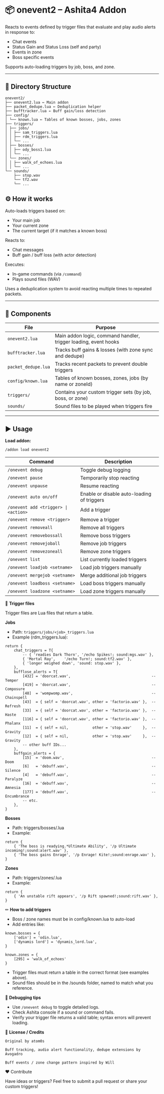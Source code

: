 # 📦 onevent2 – Ashita4 Addon

Reacts to events defined by trigger files that evaluate and play audio alerts in response to:

- Chat events
- Status Gain and Status Loss (self and party)
- Events in zone
- Boss specific events  
    
Supports auto-loading triggers by job, boss, and zone.

---

## 📂 Directory Structure
```
onevent2/
├── onevent2.lua ← Main addon
├── packet_dedupe.lua ← Deduplication helper
├── bufftracker.lua ← Buff gain/loss detection
├── config/
│ └── known.lua ← Tables of known bosses, jobs, zones
├── triggers/
│ ├── jobs/
│ │ ├── sam_triggers.lua
│ │ ├── rdm_triggers.lua
│ │ └── ...
│ ├── bosses/
│ │ ├── ody_boss1.lua
│ │ └── ...
│ └── zones/
│ │ ├── walk_of_echoes.lua
│ │ └── ...
└── sounds/
    ├── stop.wav
    └── tf2.wav
    └── ...
```
## ⚙ How it works

Auto-loads triggers based on:

- Your main job  
- Your current zone  
- The current target (if it matches a known boss)

Reacts to:

- Chat messages  
- Buff gain / buff loss (with actor detection)

Executes:

- In-game commands (via `/command`)  
- Plays sound files (WAV)

Uses a deduplication system to avoid reacting multiple times to repeated packets.

---

## 🧩 Components

| File                  | Purpose                                                 |
|-----------------------|---------------------------------------------------------|
| `onevent2.lua`        | Main addon logic, command handler, trigger loading, event hooks |
| `bufftracker.lua`     | Tracks buff gains & losses (with zone sync and dedupe)  |
| `packet_dedupe.lua`   | Tracks recent packets to prevent double triggers        |
| `config/known.lua`    | Tables of known bosses, zones, jobs (by name or zoneId) |
| `triggers/`           | Contains your custom trigger sets (by job, boss, or zone) |
| `sounds/`             | Sound files to be played when triggers fire             |

---

## ▶️ Usage

**Load addon:**

```bash
/addon load onevent2
```
| Command                          | Description                         |
|---------------------------------|-----------------------------------|
| `/onevent debug`                 | Toggle debug logging               |
| `/onevent pause`                 | Temporarily stop reacting          |
| `/onevent unpause`               | Resume reacting                   |
| `/onevent auto on/off`           | Enable or disable auto-loading of triggers |
| `/onevent add <trigger> \| <action>` | Add a trigger                  |
| `/onevent remove <trigger>`      | Remove a trigger                  |
| `/onevent removeall`             | Remove all triggers               |
| `/onevent removebossall`         | Remove boss triggers              |
| `/onevent removejoball`          | Remove job triggers               |
| `/onevent removezoneall`         | Remove zone triggers              |
| `/onevent list`                  | List currently loaded triggers    |
| `/onevent loadjob <setname>`     | Load job triggers manually        |
| `/onevent mergejob <setname>`    | Merge additional job triggers     |
| `/onevent loadboss <setname>`    | Load boss triggers manually       |
| `/onevent loadzone <setname>`    | Load zone triggers manually       |

🎵 **Trigger files**

Trigger files are Lua files that return a table.

**Jobs**

- Path: `triggers/jobs/<job>_triggers.lua`
- Example (rdm_triggers.lua):
```
return {
    chat_triggers = T{
        -- { 'readies Dark Thorn', '/echo Spikes!; sound:mgs.wav' },
        { 'Mortal Ray',    '/echo Turn!; sound:tf2.wav' },
        { 'longer weighed down', 'sound: stop.wav' },
    },
    bufflose_alerts = T{
        [432] = 'doorcat.wav',                                     -- Temper
        [419] = 'doorcat.wav',                                     -- Composure
        [48]  = 'wompwomp.wav',                                    -- Chainspell
        [43]  = { self = 'doorcat.wav', other = 'factorio.wav' },  -- Refresh
        [33]  = { self = 'doorcat.wav', other = 'factorio.wav' },  -- Haste
        [116] = { self = 'doorcat.wav', other = 'factorio.wav' },  -- Phalanx
        [11]  = { self = nil,           other = 'stop.wav'     },  -- Gravity
        [12]  = { self = nil,           other = 'stop.wav'     },  -- Gravity
        -- other buff IDs...
    },
    buffgain_alerts = {
        [15]  = 'doom.wav',                                        -- Doom
        [6]   = 'debuff.wav',                                      -- Silence
        [4]   = 'debuff.wav',                                      -- Paralyze
        [16]  = 'debuff.wav',                                      -- Amnesia
        [177] = 'debuff.wav',                                      -- Encumbrance
        -- etc.
    },
}
```

**Bosses**

- Path: triggers/bosses/<boss>.lua
- Example:
```
return {
    { 'The boss is readying.*Ultimate Ability', '/p Ultimate incoming!;sound:alert.wav' },
    { 'The boss gains Enrage', '/p Enrage! Kite!;sound:enrage.wav' },
}
```
**Zones**

- Path: triggers/zones/<zone>.lua
- Example:

```
return {
    { 'An unstable rift appears', '/p Rift spawned!;sound:rift.wav' },
}
```

✏ **How to add triggers**

- Boss / zone names must be in config/known.lua to auto-load
- Add entries like:
```
known.bosses = {
    ['odin'] = 'odin.lua',
    ['dynamis lord'] = 'dynamis_lord.lua',
}

known.zones = {
    [295] = 'walk_of_echoes' 
}
```
- Trigger files must return a table in the correct format (see examples above).
- Sound files should be in the /sounds folder, named to match what you reference.

🐛 **Debugging tips**

- Use `/onevent debug` to toggle detailed logs.
- Check Ashita console if a sound or command fails.
- Verify your trigger file returns a valid table; syntax errors will prevent loading.

📜 **License / Credits**

    Original by atom0s

    Buff tracking, audio alert functionality, dedupe extensions by Avogadro

    Buff events / zone change pattern inspired by Will

❤️ Contribute

Have ideas or triggers? Feel free to submit a pull request or share your custom triggers!


